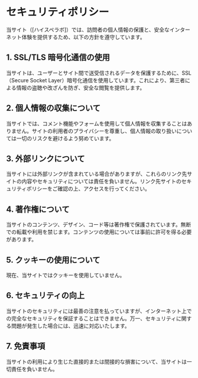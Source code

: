 # セキュリティポリシー
当サイト（[ハイスペラボ]）では、訪問者の個人情報の保護と、安全なインターネット体験を提供するため、以下の方針を遵守しています。

## 1. SSL/TLS 暗号化通信の使用

当サイトは、ユーザーとサイト間で送受信されるデータを保護するために、SSL（Secure Socket Layer）暗号化通信を使用しています。これにより、第三者による情報の盗聴や改ざんを防ぎ、安全な閲覧を提供します。

## 2. 個人情報の収集について

当サイトでは、コメント機能やフォームを使用して個人情報を収集することはありません。サイトの利用者のプライバシーを尊重し、個人情報の取り扱いについては一切のリスクを避けるよう努めています。

## 3. 外部リンクについて

当サイトには外部リンクが含まれている場合がありますが、これらのリンク先サイトの内容やセキュリティについては責任を負いません。リンク先サイトのセキュリティポリシーをご確認の上、アクセスを行ってください。

## 4. 著作権について

当サイトのコンテンツ、デザイン、コード等は著作権で保護されています。無断での転載や利用を禁じます。コンテンツの使用については事前に許可を得る必要があります。

## 5. クッキーの使用について

現在、当サイトではクッキーを使用していません。

## 6. セキュリティの向上

当サイトのセキュリティには最善の注意を払っていますが、インターネット上での完全なセキュリティを保証することはできません。万一、セキュリティに関する問題が発生した場合には、迅速に対応いたします。

## 7. 免責事項

当サイトの利用により生じた直接的または間接的な損害について、当サイトは一切責任を負いません。
